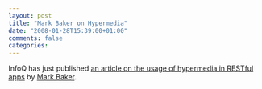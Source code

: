 ```yaml
---
layout: post
title: "Mark Baker on Hypermedia"
date: "2008-01-28T15:39:00+01:00"
comments: false
categories: 
---
```


<p>InfoQ has just published <a href="http://www.infoq.com/articles/mark-baker-hypermedia">an article on the usage of hypermedia in RESTful apps</a> by <a href="http://www.markbaker.ca/blog/">Mark Baker</a>.</p>


